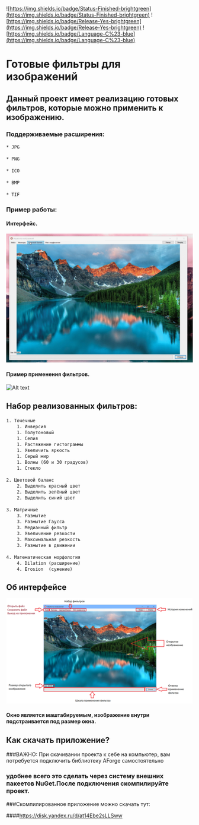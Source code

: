![https://img.shields.io/badge/Status-Finished-brightgreen](https://img.shields.io/badge/Status-Finished-brightgreen) ![https://img.shields.io/badge/Release-Yes-brightgreen](https://img.shields.io/badge/Release-Yes-brightgreen) ![https://img.shields.io/badge/Language-C%23-blue](https://img.shields.io/badge/Language-C%23-blue)

# Готовые фильтры для изображений

## Данный проект имеет реализацию готовых фильтров, которые можно применить к изображению.

### Поддерживаемые расширения:
	* JPG
	
	* PNG
	
	* ICO
	
	* BMP

	* TIF

### Пример работы:

#### Интерфейс. 
 
![Alt text](gif/menu.gif)
 
#### Пример применения фильтров. 
 
![Alt text](gif/exampleWork.gif)
 
 
## Набор реализованных фильтров:

	1. Точечные
		1. Инверсия
		1. Полутоновый		
		1. Сепия
		1. Растяжение гистограммы
		1. Увеличить яркость
		1. Серый мир
		1. Волны (60 и 30 градусов)
		1. Стекло
	
	2. Цветовой баланс
		2. Выделить красный цвет
		2. Выделить зелёный цвет
		2. Выделить синий цвет
		
	3. Матричные
		3. Размытие
		3. Размытие Гаусса
		3. Медианный фильтр
		3. Увеличение резкости
		3. Максимальная резкость
		3. Размытие в движении
		
	4. Математическая морфология
		4. Dilation (расширение) 
		4. Erosion	(сужение)

## Об интерфейсе

 ![Alt text](DescriptionInterface.png)
 
#### Окно является маштабируемым, изображение внутри подстраивается под размер окна.
 

## Как скачать приложение?

###ВАЖНО: При скачивании проекта к себе на компьютер, вам потребуется подключить библиотеку AForge самостоятельно

### удобнее всего это сделать через систему внешних пакеетов NuGet.После подключения скомпилируйте проект.

###Скомпилированное приложение можно скачать тут:

####<https://disk.yandex.ru/d/at14Ebe2sLLSww>
		
	
